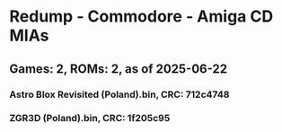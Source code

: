 # Redump - Commodore - Amiga CD MIAs
## Games: 2, ROMs: 2, as of 2025-06-22

### Astro Blox Revisited (Poland).bin, CRC: 712c4748
### ZGR3D (Poland).bin, CRC: 1f205c95
